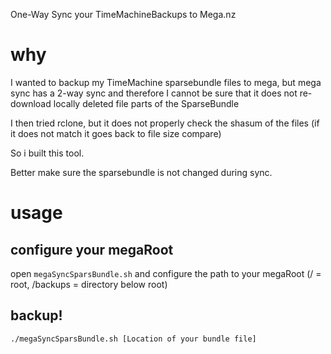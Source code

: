 One-Way Sync your TimeMachineBackups to Mega.nz

# why

I wanted to backup my TimeMachine sparsebundle files to mega, but mega sync has a 2-way sync and therefore I cannot be sure that it does not re-download locally deleted file parts of the SparseBundle

I then tried rclone, but it does not properly check the shasum of the files (if it does not match it goes back to file size compare)

So i built this tool.

Better make sure the sparsebundle is not changed during sync.

# usage

## configure your megaRoot

open ```megaSyncSparsBundle.sh``` and configure the path to your megaRoot (/ = root, /backups = directory below root)

## backup!

```./megaSyncSparsBundle.sh [Location of your bundle file]```
